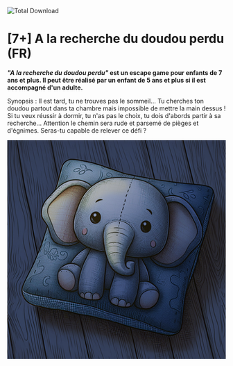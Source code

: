 ![Total Download](https://img.shields.io/github/downloads/telmi-store/a-la-recherche-du-doudou-perdu/total.svg)

# [7+] A la recherche du doudou perdu (FR)

**_"A la recherche du doudou perdu"_ est un escape game pour enfants de 7 ans et plus. Il peut être réalisé par un enfant de 5 ans et plus si il est accompagné d'un adulte.**

Synopsis : Il est tard, tu ne trouves pas le sommeil... Tu cherches ton doudou partout dans ta chambre mais impossible de mettre la main dessus ! Si tu veux réussir à dormir, tu n'as pas le choix, tu dois d'abords partir à sa recherche... Attention le chemin sera rude et parsemé de pièges et d'égnimes. Seras-tu capable de relever ce défi ? 

![Cover de à la recherche du doudou perdu](https://raw.githubusercontent.com/telmi-store/a-la-recherche-du-doudou-perdu/main/cover.png)

